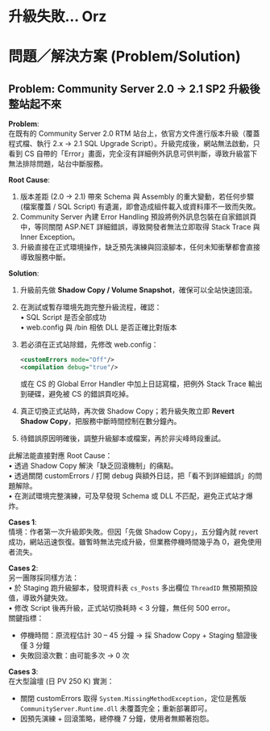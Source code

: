 # 升級失敗… Orz

# 問題／解決方案 (Problem/Solution)

## Problem: Community Server 2.0 → 2.1 SP2 升級後整站起不來

**Problem**:  
在既有的 Community Server 2.0 RTM 站台上，依官方文件進行版本升級（覆蓋程式檔、執行 2.x → 2.1 SQL Upgrade Script）。升級完成後，網站無法啟動，只看到 CS 自帶的「Error」畫面，完全沒有詳細例外訊息可供判斷，導致升級當下無法排除問題，站台中斷服務。

**Root Cause**:  
1. 版本差距 (2.0 → 2.1) 帶來 Schema 與 Assembly 的重大變動，若任何步驟 (檔案覆蓋 / SQL Script) 有遺漏，即會造成組件載入或資料庫不一致而失敗。  
2. Community Server 內建 Error Handling 預設將例外訊息包裝在自家錯誤頁中，等同關閉 ASP.NET 詳細錯誤，導致開發者無法立即取得 Stack Trace 與 Inner Exception。  
3. 升級直接在正式環境操作，缺乏預先演練與回滾腳本，任何未知衝擊都會直接導致服務中斷。  

**Solution**:  
1. 升級前先做 **Shadow Copy / Volume Snapshot**，確保可以全站快速回滾。  
2. 在測試或暫存環境先跑完整升級流程，確認：  
   • SQL Script 是否全部成功  
   • web.config 與 /bin 相依 DLL 是否正確比對版本  
3. 若必須在正式站除錯，先修改 web.config：  

   ```xml
   <customErrors mode="Off"/>
   <compilation debug="true"/>
   ```  

   或在 CS 的 Global Error Handler 中加上日誌寫檔，把例外 Stack Trace 輸出到硬碟，避免被 CS 的錯誤頁吃掉。  
4. 真正切換正式站時，再次做 Shadow Copy；若升級失敗立即 **Revert Shadow Copy**，把服務中斷時間控制在數分鐘內。  
5. 待錯誤原因明確後，調整升級腳本或檔案，再於非尖峰時段重試。  

此解法能直接對應 Root Cause：  
• 透過 Shadow Copy 解決「缺乏回滾機制」的痛點。  
• 透過關閉 customErrors / 打開 debug 與額外日誌，把「看不到詳細錯誤」的問題解除。  
• 在測試環境完整演練，可及早發現 Schema 或 DLL 不匹配，避免正式站才爆炸。  

**Cases 1**:  
情境：作者第一次升級即失敗。但因「先做 Shadow Copy」，五分鐘內就 revert 成功，網站迅速恢復。雖暫時無法完成升級，但業務停機時間幾乎為 0，避免使用者流失。  

**Cases 2**:  
另一團隊採同樣方法：  
• 於 Staging 跑升級腳本，發現資料表 `cs_Posts` 多出欄位 `ThreadID` 無預期預設值，導致外鍵失效。  
• 修改 Script 後再升級，正式站切換耗時 < 3 分鐘，無任何 500 error。  
關鍵指標：  
- 停機時間：原流程估計 30 – 45 分鐘 → 採 Shadow Copy + Staging 驗證後僅 3 分鐘  
- 失敗回滾次數：由可能多次 → 0 次  

**Cases 3**:  
在大型論壇 (日 PV 250 K) 實測：  
- 關閉 customErrors 取得 `System.MissingMethodException`，定位是舊版 `CommunityServer.Runtime.dll` 未覆蓋完全；重新部署即可。  
- 因預先演練 + 回滾策略，總停機 7 分鐘，使用者無顯著抱怨。